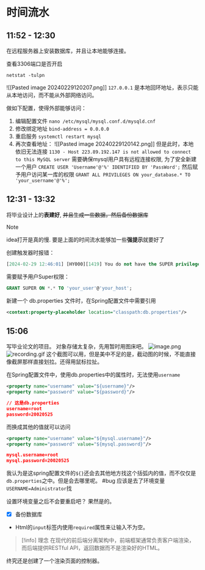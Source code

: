 # 时间流水
## 11:52 - 12:30
在远程服务器上安装数据库，并且让本地能够连接。

查看3306端口是否开启
```shell
netstat -tulpn
```
![[Pasted image 20240229120207.png]]
`127.0.0.1` 是本地回环地址，表示只能从本地访问，而不能从外部网络访问。

做如下配置，使得外部能够访问：
1. 编辑配置文件 `nano /etc/mysql/mysql.conf.d/mysqld.cnf`
2. 修改绑定地址 `bind-address = 0.0.0.0`
3. 重启服务 `systemctl restart mysql`
4. 再次查看地址：
![[Pasted image 20240229120142.png]]
但是此时，本地依旧无法连接
`1130 - Host 223.89.192.147 is not allowed to connect to this MySQL server`
需要确保mysql用户具有远程连接权限, 为了安全新建一个用户
`CREATE USER 'Username'@'%' IDENTIFIED BY 'PassWord';`
然后赋予用户访问某一库的权限
`GRANT ALL PRIVILEGES ON your_database.* TO 'your_username'@'%';`

## 12:31 - 13:32
将毕业设计上的**表建好**, ~~并且生成一些数据，然后备份数据库~~

> [!NOTE] 
> idea打开是真的慢.
> 要是上面的时间流水能够加一些**强提示**就要好了
> 

创建触发器时报错：
```sql
[2024-02-29 12:46:01] [HY000][1419] You do not have the SUPER privilege and binary logging is enabled (you *might* want to use the less safe log_bin_trust_function_creators variable)
```
需要赋予用户Super权限：
```sql
GRANT SUPER ON *.* TO 'your_user'@'your_host';
```

新建一个 db.properties 文件时，在Spring配置文件中需要引用
```xml
<context:property-placeholder location="classpath:db.properties"/>
```

## 15:06
写毕业论文的项目。
对象存储太复杂，先用暂时用图床吧。
![image.png](http://s9lyq37of.hb-bkt.clouddn.com/20240229161953.png)
![recording.gif](http://s9lyq37of.hb-bkt.clouddn.com/recording.gif)
这个截图可以用，但是美中不足的是，截动图的时候，不能直接像截屏那样直接划拉。还得用鼠标拉扯。

在Spring配置文件中，使用db.properties中的属性时，无法使用`username`
```xml
<property name="username" value="${username}"/>  
<property name="password" value="${password}"/>
```
```json
// 这是db.properties
username=root  
password=20020525
```
而换成其他的值就可以访问
```xml
<property name="username" value="${mysql.username}"/>  
<property name="password" value="${mysql.password}"/>
```
```json
mysql.username=root  
mysql.password=20020525
```
我认为是这spring配置文件的`${}`还会去其他地方找这个括弧内的值，而不仅仅是 `db.properties`之中。但是会去哪里呢。 #bug
应该是去了环境变量`USERNAME=Administrator`找

设置环境变量之后不会要重启吧？
果然是的。

- [x] 备份数据库

- Html的`input`标签内使用`required`属性来让输入不为空。


> [!info] 理念
> 在现代的前后端分离架构中，前端框架通常负责客户端渲染，而后端提供RESTful API，返回数据而不是渲染好的HTML。 

终究还是创建了一个渲染页面的控制器。